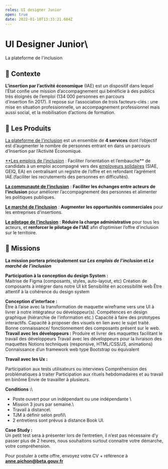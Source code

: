 ```yaml
---
roles: UI designer Junior
open: true
date: 2022-01-10T13:33:21.604Z
---
```

# UI Designer Junior\

La plateforme de l'inclusion

## 👋 Contexte

**L’insertion par l’activité économique** (IAE) est un dispositif dans lequel l’État confie une mission d’accompagnement qui bénéficie à des publics très éloignés de l’emploi (134 000 personnes en parcours d’insertion fin 2017). Il repose sur l’association de trois facteurs-clés : une mise en situation professionnelle, un accompagnement professionnel mais aussi social, et la mobilisation d’actions de formation.

## 🧨 Les Produits

[La plateforme de l’inclusion](https://inclusion.beta.gouv.fr/) est un ensemble de **4 services** dont l’objectif est d’augmenter le nombre de personnes entrant en dans un parcours d’Insertion par l’Activité Économique.

[\*\*Les emplois de l’inclusion](https://emplois.inclusion.beta.gouv.fr/) : Faciliter l’orientation et l’embauche\*\* de candidats à un emploi accompagné vers des [employeurs solidaires](https://doc.inclusion.beta.gouv.fr/presentation/employeurs-solidaires) (SIAE, GEIQ, EA) en centralisant un registre de l’offre et en refondant l’agrément IAE.(faciliter les recrutements des personnes en difficultés).

**[La communauté de l’inclusion](https://communaute.inclusion.beta.gouv.fr/)** : **Faciliter les échanges entre acteurs de l’inclusion** pour améliorer l’accompagnement des personnes et alimenter les politiques publiques.

**[Le marché de l’inclusion](https://lemarche.inclusion.beta.gouv.fr/)** : **Augmenter les opportunités commerciales** pour les entreprises d’insertions.

**[Le pilotage de l’inclusion](https://pilotage.inclusion.beta.gouv.fr/)** : **Réduire la charge administrative** pour tous les acteurs, et **renforcer le pilotage de l’IAE** afin d’optimiser l’offre d’inclusion sur le territoire.

## 🔧 Missions

**La mission portera principalement sur *Les emplois de l’inclusion* et *Le marché de l’inclusion***

**Participation à la conception du design System :** \
Maitrise de Figma (composants, styles, auto-layout, etc) Création de composants à intégrer dans notre UI kit Sensibilité en accessibilité web Être attentif à la cohérence du design system

**Conception d’interface :**\
Être à l’aise avec la transformation de maquette wireframe vers une UI à livrer à notre intégrateur ou développeur(s). Compétences en design graphique (hiérarchie de l’information etc.) Capacité à faire des prototypes interactifs. Capacité à proposer des visuels en lien avec le sujet traité. Bonne connaissance/ fonctionnement des composants présent sur le web. **Travail avec les développeurs :** Produire et livrer des maquettes facilitant le travail des développeurs Travail avec les développeurs pour la livraison des maquettes Notions techniques (responsive, HTML/CSS/JS, animations) Connaissance d’un framework web type Bootstrap ou équivalent

**Travail avec les Ux :**

Participation aux tests utilisateurs ou interviews Compréhension des problématiques à traiter Participation aux rituels hebdomadaires et au travail en binôme Envie de travailler à plusieurs.

**Conditions :**\
- Poste ouvert pour un indépendant ou une indépendante \
- Mission 3 jours par semaine.\
- Travail à distance\
- TJM à définir selon profil\
- 2 entretiens sont prévus à distance Book UI.

**Case Study :**\
Un petit test sera à présenter lors de l’entretien, il n’est pas nécessaire d’y passer plus de 2 heures, nous souhaitons surtout connaitre votre démarche, votre compréhension.

Pour postuler à cette offre, envoyez votre CV + référence à **[anne.pichon@beta.gouv.fr](mailto:anne.pichon@beta.gouv.fr)**